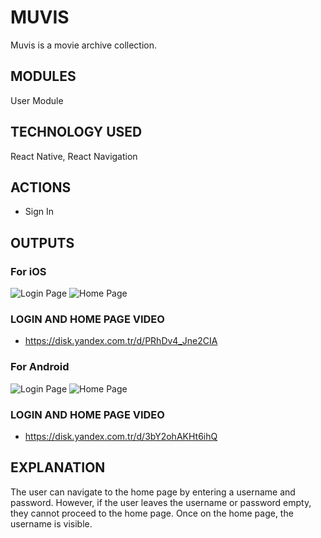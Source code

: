 
# MUVIS
Muvis is a movie archive collection.

## MODULES
User Module

## TECHNOLOGY USED
React Native, 
React Navigation

## ACTIONS
- Sign In

## OUTPUTS

### For iOS
![Login Page](assets/ios-login.png)
![Home Page](assets/ios-home.png)

### LOGIN AND HOME PAGE VIDEO
- https://disk.yandex.com.tr/d/PRhDv4_Jne2CIA


### For Android
![Login Page](assets/android-login.png)
![Home Page](assets/android-home.png)

### LOGIN AND HOME PAGE VIDEO
- https://disk.yandex.com.tr/d/3bY2ohAKHt6ihQ

## EXPLANATION
The user can navigate to the home page by entering a username and password. However, if the user leaves the username or password empty, they cannot proceed to the home page. Once on the home page, the username is visible.

